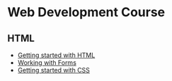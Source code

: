 # Web Development Course

## HTML

- [Getting started with HTML](./html/01-getting-started-with-html.md)
- [Working with Forms](./html/02-working-with-forms.md)
- [Getting started with CSS](https://github.com/code-fluent/web-course/blob/master/html/03-getting-started-with-css.md)

